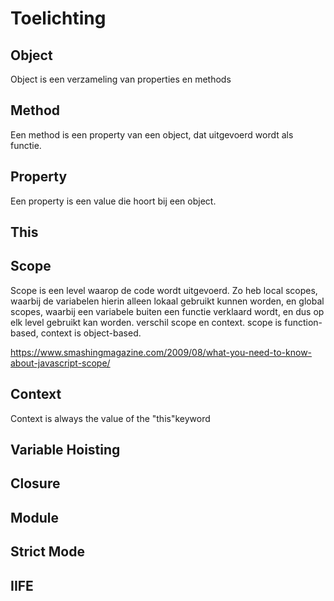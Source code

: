 # Toelichting

## Object
Object is een verzameling van properties en methods
## Method
Een method is een property van een object, dat uitgevoerd wordt als functie.
## Property
Een property is een value die hoort bij een object.
## This
## Scope
Scope is een level waarop de code wordt uitgevoerd. Zo heb local scopes, waarbij de variabelen hierin alleen lokaal gebruikt kunnen worden, en global scopes, waarbij een variabele buiten een functie verklaard wordt, en dus op elk level gebruikt kan worden.
verschil scope en context. scope is function-based, context is object-based. 

https://www.smashingmagazine.com/2009/08/what-you-need-to-know-about-javascript-scope/
## Context
Context is always the value of the "this"keyword
## Variable Hoisting
## Closure
## Module
## Strict Mode
## IIFE
